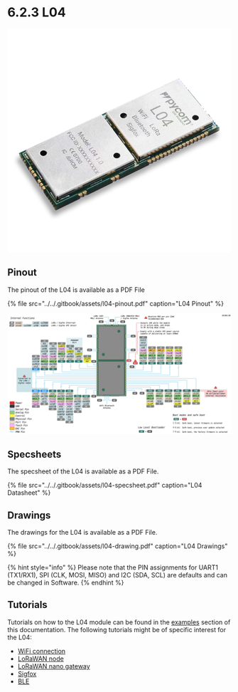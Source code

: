# 6.2.3 L04

![](../../.gitbook/assets/l04%20%281%29.png)

## Pinout

The pinout of the L04 is available as a PDF File

{% file src="../../.gitbook/assets/l04-pinout.pdf" caption="L04 Pinout" %}

![](../../.gitbook/assets/l04-pinout.png)

## Specsheets

The specsheet of the L04 is available as a PDF File.

{% file src="../../.gitbook/assets/l04-specsheet.pdf" caption="L04 Datasheet" %}

## Drawings

The drawings for the L04 is available as a PDF File.

{% file src="../../.gitbook/assets/l04-drawing.pdf" caption="L04 Drawings" %}

{% hint style="info" %}
Please note that the PIN assignments for UART1 \(TX1/RX1\), SPI \(CLK, MOSI, MISO\) and I2C \(SDA, SCL\) are defaults and can be changed in Software.
{% endhint %}

## Tutorials

Tutorials on how to the L04 module can be found in the [examples](../../tutorials-and-examples/tutorials.md) section of this documentation. The following tutorials might be of specific interest for the L04:

* [WiFi connection](../../tutorials-and-examples/all/wlan.md)
* [LoRaWAN node](../../tutorials-and-examples/lora/lorawan-abp.md)
* [LoRaWAN nano gateway](../../tutorials-and-examples/lora/lorawan-nano-gateway.md)
* [Sigfox](../../tutorials-and-examples/sigfox.md)
* [BLE](../../tutorials-and-examples/all/ble.md)

